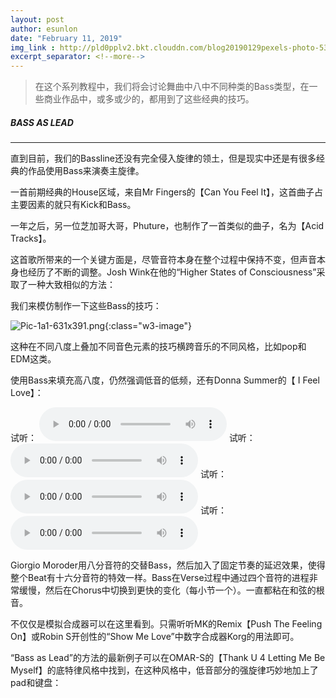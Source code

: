 ```yaml
---
layout: post
author: esunlon
date: "February 11, 2019"
img_link : http://pld0pplv2.bkt.clouddn.com/blog20190129pexels-photo-534263.jpeg
excerpt_separator: <!--more-->
---
```


> 在这个系列教程中，我们将会讨论舞曲中八中不同种类的Bass类型，在一些商业作品中，或多或少的，都用到了这些经典的技巧。
<!--more-->

##### BASS AS LEAD

------

直到目前，我们的Bassline还没有完全侵入旋律的领土，但是现实中还是有很多经典的作品使用Bass来演奏主旋律。

一首前期经典的House区域，来自Mr Fingers的【Can You Feel It】，这首曲子占主要因素的就只有Kick和Bass。

一年之后，另一位芝加哥大哥，Phuture，也制作了一首类似的曲子，名为【Acid Tracks】。

这首歌所带来的一个关键方面是，尽管音符本身在整个过程中保持不变，但声音本身也经历了不断的调整。Josh Wink在他的“Higher States of Consciousness”采取了一种大致相似的方法：

我们来模仿制作一下这些Bass的技巧：

![Pic-1a1-631x391.png](http://pld0pplv2.bkt.clouddn.com/blog20190211Pic-9a-882x479.png){:class="w3-image"}

这种在不同八度上叠加不同音色元素的技巧横跨音乐的不同风格，比如pop和EDM这类。

使用Bass来填充高八度，仍然强调低音的低频，还有Donna Summer的【 I Feel Love】：

试听：
<audio src="http://pld0pplv2.bkt.clouddn.com/blog201902119a.m4a" controls="controls">  </audio>
试听：
<audio src="http://pld0pplv2.bkt.clouddn.com/blog201902119b.m4a" controls="controls">  </audio>
试听：
<audio src="http://pld0pplv2.bkt.clouddn.com/blog201902119c.m4a" controls="controls">  </audio>
试听：
<audio src="http://pld0pplv2.bkt.clouddn.com/blog201902119d.m4a" controls="controls">  </audio>

Giorgio Moroder用八分音符的交替Bass，然后加入了固定节奏的延迟效果，使得整个Beat有十六分音符的特效一样。Bass在Verse过程中通过四个音符的进程非常缓慢，然后在Chorus中切换到更快的变化（每小节一个）。一直都粘在和弦的根音。

不仅仅是模拟合成器可以在这里看到。只需听听MK的Remix【Push The Feeling On】或Robin S开创性的“Show Me Love”中数字合成器Korg的用法即可。

“Bass as Lead”的方法的最新例子可以在OMAR-S的【Thank U 4 Letting Me Be Myself】的底特律风格中找到，在这种风格中，低音部分的强旋律巧妙地加上了pad和键盘：
